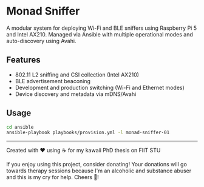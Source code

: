 # Monad Sniffer

A modular system for deploying Wi-Fi and BLE sniffers using Raspberry Pi 5 and Intel AX210. Managed via Ansible with
multiple operational modes and auto-discovery using Avahi.

## Features

- 802.11 L2 sniffing and CSI collection (Intel AX210)
- BLE advertisement beaconing
- Development and production switching (Wi-Fi and Ethernet modes)
- Device discovery and metadata via mDNS/Avahi

## Usage

```bash
cd ansible
ansible-playbook playbooks/provision.yml -l monad-sniffer-01
```

---
Created with ❤️ using ☕️ for my kawaii PhD thesis on FIIT STU

If you enjoy using this project, consider donating! Your donations will go towards therapy sessions because
I'm an alcoholic and substance abuser and this is my cry for help. Cheers 🍻!
